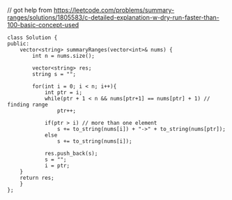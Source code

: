 // got help from https://leetcode.com/problems/summary-ranges/solutions/1805583/c-detailed-explanation-w-dry-run-faster-than-100-basic-concept-used
```
class Solution {
public:
    vector<string> summaryRanges(vector<int>& nums) {
        int n = nums.size();

        vector<string> res;
        string s = "";

        for(int i = 0; i < n; i++){
            int ptr = i;
            while(ptr + 1 < n && nums[ptr+1] == nums[ptr] + 1) // finding range
                ptr++;
            
            if(ptr > i) // more than one element
                s += to_string(nums[i]) + "->" + to_string(nums[ptr]);
            else
                s += to_string(nums[i]);
    
            res.push_back(s);
            s = "";
            i = ptr;
    }
    return res;
    }
};
```
